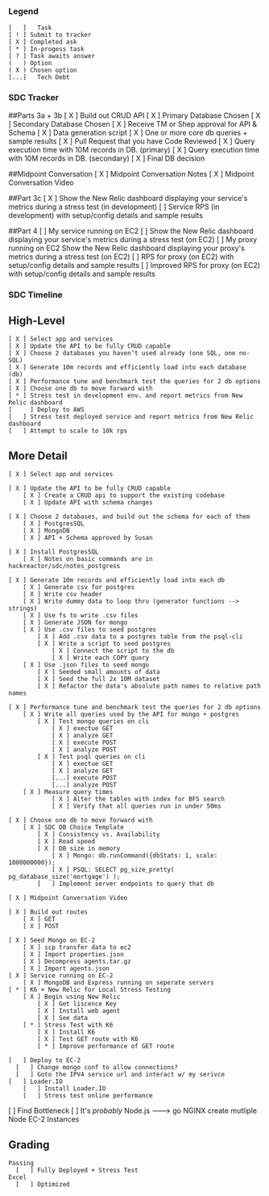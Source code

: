 ### Legend
	[   ]	Task
	[ ! ] Submit to tracker
	[ X ] Completed ask
	[ * ] In-progess task
	[ ? ] Task awaits answer
	(   ) Option
	( X ) Chosen option
	[...]	Tech Debt

### SDC Tracker

##Parts 3a + 3b
	[ X ] Build out CRUD API
	[ X ] Primary Database Chosen
	[ X ] Secondary Database Chosen
	[ X ] Receive TM or Shep approval for API & Schema
	[ X ] Data generation script
	[ X ] One or more core db queries + sample results
	[ X ] Pull Request that you have Code Reviewed
	[ X ] Query execution time with 10M records in DB. (primary)
	[ X ] Query execution time with 10M records in DB. (secondary)
	[ X ] Final DB decision

##Midpoint Conversation
	[ X ] Midpoint Conversation Notes
	[ X ] Midpoint Conversation Video

##Part 3c
	[ X ]	Show the New Relic dashboard displaying your service's metrics during a stress test (in development)
	[   ]	Service RPS (in development) with setup/config details and sample results

##Part 4
	[   ] My service running on EC2
	[   ] Show the New Relic dashboard displaying your service's metrics during a stress test (on EC2)
	[   ] My proxy running on EC2	Show the New Relic dashboard displaying your proxy's metrics during a stress test (on EC2)
	[   ] RPS for proxy (on EC2) with setup/config details and sample results
	[   ] Improved RPS for proxy (on EC2) with setup/config details and sample results

### SDC Timeline

## High-Level
	[ X ] Select app and services
	[ X ] Update the API to be fully CRUD capable
	[ X ] Choose 2 databases you haven’t used already (one SQL, one no-SQL)
	[ X ] Generate 10m records and efficiently load into each database (db)
	[ X ] Performance tune and benchmark test the queries for 2 db options 
	[ X ] Choose one db to move forward with
	[ * ] Stress test in development env. and report metrics from New Relic dashboard
	[	  ] Deploy to AWS
	[   ] Stress test deployed service and report metrics from New Relic dashboard
	[   ] Attempt to scale to 10k rps

## More Detail

	[ X ] Select app and services

	[ X ] Update the API to be fully CRUD capable
		[ X ] Create a CRUD api to support the existing codebase 
		[ X ] Update API with schema changes

	[ X ] Choose 2 databases, and build out the schema for each of them
		[ X ] PostgresSQL
		[ X ] MongoDB
		[ X ] API + Schema approved by Susan

	[ X ] Install PostgresSQL
		[ X ] Notes on basic commands are in hackreactor/sdc/notes_postgress

	[ X ] Generate 10m records and efficiently load into each db
		[ X ] Generate csv for postgres
		[ X ] Write csv header
		[ X ] Write dummy data to loop thru (generator functions --> strings)
		[ X ] Use fs to write .csv files 
		[ X ] Generate JSON for mongo
		[ X ] Use .csv files to seed postgres
			[ X ] Add .csv data to a postgres table from the psql-cli
			[ X ] Write a script to seed postgres
				[ X ] Connect the script to the db
				[ X ] Write each COPY query
		[ X ] Use .json files to seed mongo
			[ X ] Seeded small amounts of data
			[ X ] Seed the full 2x 10M dataset
			[ X ] Refactor the data's absolute path names to relative path names

	[ X ] Performance tune and benchmark test the queries for 2 db options 
		[ X ] Write all queries used by the API for mongo + postgres
			[ X ] Test mongo queries on cli
				[ X ] exectue GET
				[ X ] analyze GET
				[ X ] execute POST
				[ X ] analyze POST
			[ X ] Test psql queries on cli
				[ X ] exectue GET
				[ X ] analyze GET
				[...] execute POST
				[...] analyze POST
		[ X ] Measure query times
				[ X ] Alter the tables with index for BFS search
				[ X ] Verify that all queries run in under 50ms

	[ X ] Choose one db to move forward with
	  	[ X ] SDC DB Choice Template
	  		[ X ] Consistency vs. Availability
	  		[ X ] Read speed
	  		[ X ] DB size in memory
	  			[ X ] Mongo: db.runCommand({dbStats: 1, scale: 1000000000});
	  			[ X ] PSQL: SELECT pg_size_pretty( pg_database_size('mortgage') );
		  	[   ] Implement server endpoints to query that db

	[ X ] Midpoint Conversation Video

	[ X ] Build out routes
		[ X ] GET
		[ X ] POST

	[ X ] Seed Mongo on EC-2
		[ X ] scp transfer data to ec2
		[ X ] Import properties.json
		[ X ] Decompress agents.tar.gz
		[ X ] Import agents.json
	[ X ] Service running on EC-2
		[ X ] MongoDB and Express running on seperate servers
	[ * ] K6 + New Relic for Local Stress Testing
		[ X ] Begin using New Relic
			[ X ] Get liscence Key
			[ X ] Install web agent
			[ X ] See data
		[ * ] Stress Test with K6
			[ X ] Install K6
			[ X ] Test GET route with K6
			[ * ] Improve performance of GET route

	[   ] Deploy to EC-2
	  [   ] Change mongo conf to allow connections?
	  [   ] Goto the IPV4 service url and interact w/ my serivce
	[   ] Loader.IO
		[   ] Install Loader.IO
		[   ] Stress test online performance
  [   ] Find Bottleneck
  	[   ] It's *probably* Node.js ---> go NGINX create mutliple Node EC-2 Instances

## Grading
	Passing
	  [   ] Fully Deployed + Stress Test
	Excel
	  [   ] Optimized






















